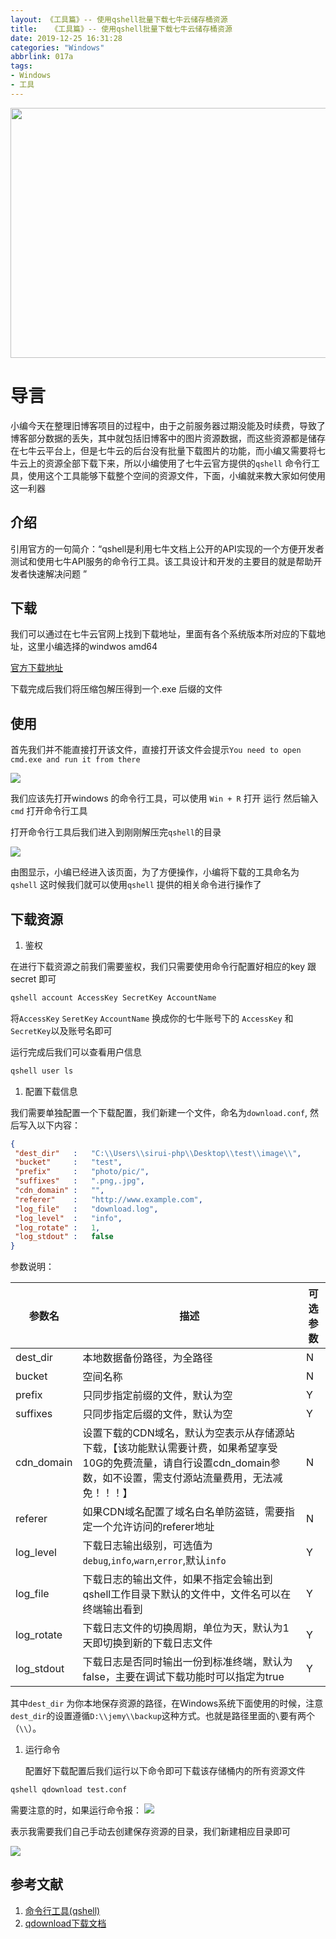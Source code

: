 ```yaml
---
layout: 《工具篇》-- 使用qshell批量下载七牛云储存桶资源
title:   《工具篇》-- 使用qshell批量下载七牛云储存桶资源
date: 2019-12-25 16:31:28
categories: "Windows"
abbrlink: 017a
tags: 
- Windows
- 工具
---
```


<img src="https://shmily-album.oss-cn-shenzhen.aliyuncs.com/photo_album_4/b79518451f5913e791cd6ea019f552d2.png.png" style="width:900px;height:400px" />

# 导言
小编今天在整理旧博客项目的过程中，由于之前服务器过期没能及时续费，导致了博客部分数据的丢失，其中就包括旧博客中的图片资源数据，而这些资源都是储存在七牛云平台上，但是七牛云的后台没有批量下载图片的功能，而小编又需要将七牛云上的资源全部下载下来，所以小编使用了七牛云官方提供的`qshell` 命令行工具，使用这个工具能够下载整个空间的资源文件，下面，小编就来教大家如何使用这一利器

<!--less-->

## 介绍

引用官方的一句简介：“qshell是利用七牛文档上公开的API实现的一个方便开发者测试和使用七牛API服务的命令行工具。该工具设计和开发的主要目的就是帮助开发者快速解决问题 ”

## 下载

我们可以通过在七牛云官网上找到下载地址，里面有各个系统版本所对应的下载地址，这里小编选择的windwos amd64

[官方下载地址](https://developer.qiniu.com/kodo/tools/1302/qshell)

下载完成后我们将压缩包解压得到一个.exe 后缀的文件

## 使用

首先我们并不能直接打开该文件，直接打开该文件会提示`You need to open cmd.exe and run it from there`

[![](http://images.linyiyuan.top/%E5%BE%AE%E4%BF%A1%E6%88%AA%E5%9B%BE_20191225114314.png)](http://images.linyiyuan.top/%E5%BE%AE%E4%BF%A1%E6%88%AA%E5%9B%BE_20191225114314.png)

我们应该先打开windows 的命令行工具，可以使用 `Win + R` 打开 运行 然后输入 `cmd` 打开命令行工具

打开命令行工具后我们进入到刚刚解压完`qshell`的目录

[![](http://images.linyiyuan.top/%E5%BE%AE%E4%BF%A1%E6%88%AA%E5%9B%BE_20191225114606.png)](http://images.linyiyuan.top/%E5%BE%AE%E4%BF%A1%E6%88%AA%E5%9B%BE_20191225114606.png)

由图显示，小编已经进入该页面，为了方便操作，小编将下载的工具命名为`qshell`
这时候我们就可以使用`qshell` 提供的相关命令进行操作了

## [](http://www.linyiyuan.top/p/021a.html#%E4%B8%8B%E8%BD%BD%E8%B5%84%E6%BA%90 "下载资源")下载资源

1.  鉴权

在进行下载资源之前我们需要鉴权，我们只需要使用命令行配置好相应的key 跟 secret 即可

```cmd
qshell account AccessKey SecretKey AccountName
```


将`AccessKey` `SeretKey` `AccountName` 换成你的七牛账号下的 `AccessKey` 和 `SecretKey`以及账号名即可

运行完成后我们可以查看用户信息

```cmd
qshell user ls
```


1.  配置下载信息

我们需要单独配置一个下载配置，我们新建一个文件，命名为`download.conf`, 然后写入以下内容：

```json
{
 "dest_dir"   :   "C:\\Users\\sirui-php\\Desktop\\test\\image\\",
 "bucket"     :   "test",
 "prefix"     :   "photo/pic/",
 "suffixes"   :   ".png,.jpg",
 "cdn_domain" :   "",
 "referer"    :   "http://www.example.com",
 "log_file"   :   "download.log",
 "log_level"  :   "info",
 "log_rotate" :   1,
 "log_stdout" :   false
}
```

参数说明：

| 参数名 | 描述 | 可选参数 |
| --- | --- | --- |
| dest_dir | 本地数据备份路径，为全路径 | N |
| bucket | 空间名称 | N |
| prefix | 只同步指定前缀的文件，默认为空 | Y |
| suffixes | 只同步指定后缀的文件，默认为空 | Y |
| cdn_domain | 设置下载的CDN域名，默认为空表示从存储源站下载，【该功能默认需要计费，如果希望享受10G的免费流量，请自行设置cdn_domain参数，如不设置，需支付源站流量费用，无法减免！！！】 | N |
| referer | 如果CDN域名配置了域名白名单防盗链，需要指定一个允许访问的referer地址 | N |
| log_level | 下载日志输出级别，可选值为`debug`,`info`,`warn`,`error`,默认`info` | Y |
| log_file | 下载日志的输出文件，如果不指定会输出到qshell工作目录下默认的文件中，文件名可以在终端输出看到 | Y |
| log_rotate | 下载日志文件的切换周期，单位为天，默认为1天即切换到新的下载日志文件 | Y |
| log_stdout | 下载日志是否同时输出一份到标准终端，默认为false，主要在调试下载功能时可以指定为true | Y |

其中`dest_dir` 为你本地保存资源的路径，在Windows系统下面使用的时候，注意`dest_dir`的设置遵循`D:\\jemy\\backup`这种方式。也就是路径里面的`\`要有两个（`\\`）。

1.  运行命令

    配置好下载配置后我们运行以下命令即可下载该存储桶内的所有资源文件

```cmd
qshell qdownload test.conf
```


需要注意的时，如果运行命令报：
[![](http://images.linyiyuan.top/%E5%BE%AE%E4%BF%A1%E6%88%AA%E5%9B%BE_20191225134430.png)](http://images.linyiyuan.top/%E5%BE%AE%E4%BF%A1%E6%88%AA%E5%9B%BE_20191225134430.png)

表示我需要我们自己手动去创建保存资源的目录，我们新建相应目录即可

[![](http://images.linyiyuan.top/%E5%BE%AE%E4%BF%A1%E6%88%AA%E5%9B%BE_20191225134631.png)](http://images.linyiyuan.top/%E5%BE%AE%E4%BF%A1%E6%88%AA%E5%9B%BE_20191225134631.png)

## 参考文献

1.  [命令行工具(qshell)](https://developer.qiniu.com/kodo/tools/1302/qshell)
2.  [qdownload下载文档](https://github.com/qiniu/qshell/blob/master/docs/qdownload.md)
